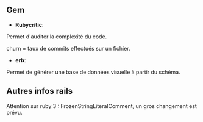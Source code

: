 ## Gem

* **Rubycritic**:

Permet d'auditer la complexité du code.

churn = taux de commits effectués sur un fichier.

* **erb**:

Permet de générer une base de données visuelle à partir du schéma.



## Autres infos rails

Attention sur ruby 3 : FrozenStringLiteralComment, un gros changement est prévu.

